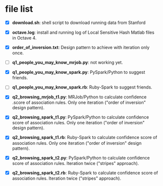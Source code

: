 # file list

- [x] **download.sh**: shell script to download running data from Stanford
- [x] **octave.log**:  install and running log of Local Sensitive Hash Matlab files in Octave 4.
- [x] **order_of_inversion.txt**: Design pattern to achieve with iteration only once.


- [ ] **q1_people_you_may_know_mrjob.py**: not working yet.
- [x] **q1_people_you_may_know_spark.py**: PySpark/Python to suggest friends.
- [ ] **q1_people_you_may_know_spark.rb**: Ruby-Spark to suggest friends.


- [x] **q2_browsing_mrjob_t1.py**: MRJob/Python to calculate confidence .score of association rules.  Only one iteration ("order of inversion" design pattern).
- [x] **q2_browsing_spark_t1.py**: PySpark/Python to calculate confidence score of association rules.  Only one iteration ("order of inversion" design pattern).
- [x] **q2_browsing_spark_t1.rb**: Ruby-Spark to calculate confidence score of association rules.  Only one iteration ("order of inversion" design pattern).
- [x] **q2_browsing_spark_t2.py**: PySpark/Python to calculate confidence score of association rules.  Iteration twice ("stripes" approach).
- [x] **q2_browsing_spark_t2.rb**: Ruby-Spark to calculate confidence score of association rules.  Iteration twice ("stripes" approach).

